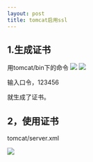 ```yaml
---
layout: post
title: tomcat启用ssl
---
```


## 1.生成证书
用tomcat/bin下的命令
![](/docs/images/2021-01-23-14-54-51.png)
![](/docs/images/2021-01-23-14-53-53.png)

输入口令，123456

就生成了证书。


## 2，使用证书
tomcat/server.xml

![](/docs/images/2021-01-23-14-56-01.png)